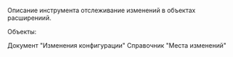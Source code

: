 Описание инструмента отслеживание изменений в объектах расширениий.

Объекты:

Документ "Изменения конфигурации"
Справочник "Места изменений"
